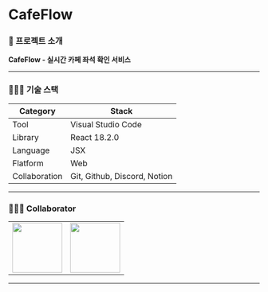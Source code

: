 # CafeFlow

### 📖 프로젝트 소개

**CafeFlow - 실시간 카페 좌석 확인 서비스**

------------------------------------------------------------------------------------------------------------------------------------

### 👨🏻‍💻 기술 스택

|Category|Stack|
|------|---|
|Tool|Visual Studio Code|
|Library|React 18.2.0|
|Language|JSX|
|Flatform|Web|
|Collaboration|Git, Github, Discord, Notion|

------------------------------------------------------------------------------------------------------------------------------------

### 👨‍👦‍👦 ️Collaborator

<table>
  <tbody>
    <tr>
      <td align="center">
        <a href="https://github.com/hyunsik2000">
          <img src="https://avatars.githubusercontent.com/u/126768512?s=400&v=4" width="100px;" alt=""/>
        </a>
      </td>
      <td align="center">
        <a href="https://github.com/lunghyun">
          <img src="https://avatars.githubusercontent.com/u/103187357?v=4" width="100px;" alt=""/>
        </a>
      </td>
    </tr>
  </tbody>
</table>

------------------------------------------------------------------------------------------------------------------------------------
